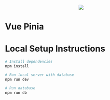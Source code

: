 <p align="center">
  <img src="https://pinia.vuejs.org/logo.svg">
</p>




# Vue Pinia

# Local Setup Instructions

```sh
# Install dependencies
npm install

# Run local server with database
npm run dev
```

```sh
# Run database
npm run db
```
